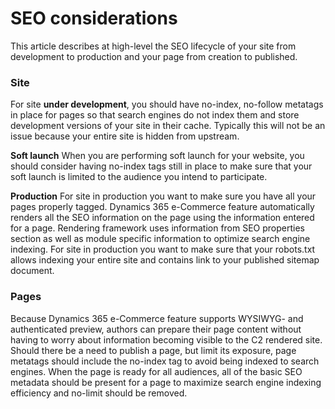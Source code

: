 # SEO considerations

This article describes at high-level the SEO lifecycle of your site from development to production and your page from creation to published.

### Site
For site **under development**, you should have no-index, no-follow metatags in place for pages so that search engines do not index them and store development versions of your site in their cache. Typically this will not be an issue because your entire site is hidden from upstream.

**Soft launch**
When you are performing soft launch for your website, you should consider having no-index tags still in place to make sure that your soft launch is limited to the audience you intend to participate.

**Production**
For site in production you want to make sure you have all your pages properly tagged. Dynamics 365 e-Commerce feature automatically renders all the SEO information on the page using the information entered for a page. Rendering framework uses information from SEO properties section as well as module specific information to optimize search engine indexing. For site in production you want to make sure that your robots.txt allows indexing your entire site and contains link to your published sitemap document.

### Pages
Because Dynamics 365 e-Commerce feature supports WYSIWYG- and authenticated preview, authors can prepare their page content without having to worry about information becoming visible to the C2 rendered site. Should there be a need to publish a page, but limit its exposure, page metatags should include the no-index tag to avoid being indexed to search engines. When the page is ready for all audiences, all of the basic SEO metadata should be present for a page to maximize search engine indexing efficiency and no-limit should be removed.
